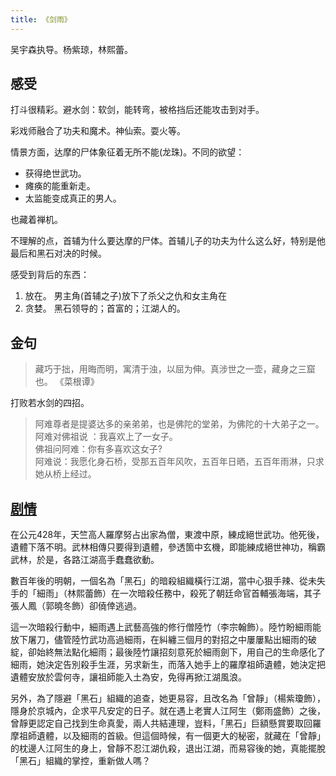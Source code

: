 ```yaml
---
title: 《剑雨》
---
```


吴宇森执导。杨紫琼，林熙蕾。

## 感受
打斗很精彩。避水剑：软剑，能转弯，被格挡后还能攻击到对手。

彩戏师融合了功夫和魔术。神仙索。耍火等。

情景方面，达摩的尸体象征着无所不能(龙珠)。不同的欲望：
* 获得绝世武功。
* 瘫痪的能重新走。
* 太监能变成真正的男人。

也藏着禅机。

不理解的点，首辅为什么要达摩的尸体。首辅儿子的功夫为什么这么好，特别是他最后和黑石对决的时候。

感受到背后的东西：
1. 放在。 男主角(首辅之子)放下了杀父之仇和女主角在
2. 贪婪。 黑石领导的；首富的；江湖人的。


## 金句
> 藏巧于拙，用晦而明，寓清于浊，以屈为伸。真涉世之一壶，藏身之三窟也。
> 《菜根谭》

打败若水剑的四招。


> 阿难尊者是提婆达多的亲弟弟，也是佛陀的堂弟，为佛陀的十大弟子之一。  
> 阿难对佛祖说 ：我喜欢上了一女子。  
> 佛祖问阿难：你有多喜欢这女子?  
> 阿难说：我愿化身石桥，受那五百年风吹，五百年日晒，五百年雨淋，只求她从桥上经过。  



## [剧情](https://zh.wikipedia.org/wiki/%E5%8A%8D%E9%9B%A8)
在公元428年，天竺高人羅摩努占出家為僧，東渡中原，練成絕世武功。他死後，遺體下落不明。武林相傳只要得到遺體，參透箇中玄機，即能練成絕世神功，稱霸武林，於是，各路江湖高手蠢蠢欲動。

數百年後的明朝，一個名為「黑石」的暗殺組織橫行江湖，當中心狠手辣、從未失手的「細雨」（林熙蕾飾）在一次暗殺任務中，殺死了朝廷命官首輔張海端，其子張人鳳（郭曉冬飾）卻僥倖逃過。

這一次暗殺行動中，細雨遇上武藝高強的修行僧陸竹（李宗翰飾）。陸竹盼細雨能放下屠刀，儘管陸竹武功高過細雨，在糾纏三個月的對招之中屢屢點出細雨的破綻，卻始終無法點化細雨；最後陸竹讓招刻意死於細雨劍下，用自己的生命感化了細雨，她決定告別殺手生涯，另求新生，而落入她手上的羅摩祖師遺體，她決定把遺體安放於雲何寺，讓祖師能入土為安，免得再掀江湖風浪。

另外，為了隱避「黑石」組織的追查，她更易容，且改名為「曾靜」（楊紫瓊飾），隱身於京城內，企求平凡安定的日子。就在遇上老實人江阿生（鄭雨盛飾）之後，曾靜更認定自己找到生命真愛，兩人共結連理，豈料，「黑石」巨額懸賞要取回羅摩祖師遺體，以及細雨的首級。但這個時候，有一個更大的秘密，就藏在「曾靜」的枕邊人江阿生的身上，曾靜不忍江湖仇殺，退出江湖，而易容後的她，真能擺脫「黑石」組織的掌控，重新做人嗎？